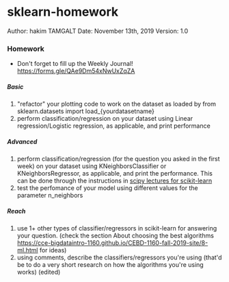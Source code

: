# sklearn-homework

Author: hakim TAMGALT
Date: November 13th, 2019
Version: 1.0


### Homework
* Don't forget to fill up the Weekly Journal! https://forms.gle/QAe9Dm54xNwUxZqZA
##### Basic
1. "refactor" your plotting code to work on the dataset as loaded by from sklearn.datasets import load_{yourdatasetname}
2. perform classification/regression on your dataset using Linear regression/Logistic regression, as applicable, and print performance
##### Advanced
1. perform classification/regression (for the question you asked in the first week) on your dataset using KNeighborsClassifier or KNeighborsRegressor, as applicable, and print the performance. This can be done through the instructions in [scipy lectures for scikit-learn](http://scipy-lectures.org/packages/scikit-learn/index.html#introduction-problem-settings)
2. test the perfomance of your model using different values for the parameter n_neighbors
##### Reach
1. use 1+ other types of classifier/regressors in scikit-learn for answering your question. (check the section About choosing the best algorithms https://cce-bigdataintro-1160.github.io/CEBD-1160-fall-2019-site/8-ml.html for ideas)
2. using comments, describe the classifiers/regressors you're using (that'd be to do a very short research on how the algorithms you're using works) (edited) 

